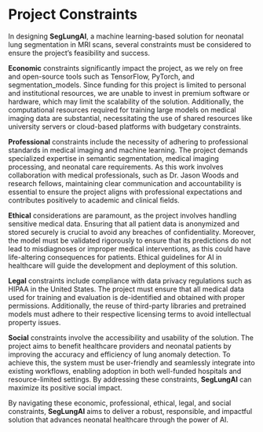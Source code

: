 # Project Constraints

In designing **SegLungAI**, a machine learning-based solution for neonatal lung segmentation in MRI scans, several constraints must be considered to ensure the project’s feasibility and success.

**Economic** constraints significantly impact the project, as we rely on free and open-source tools such as TensorFlow, PyTorch, and segmentation_models. Since funding for this project is limited to personal and institutional resources, we are unable to invest in premium software or hardware, which may limit the scalability of the solution. Additionally, the computational resources required for training large models on medical imaging data are substantial, necessitating the use of shared resources like university servers or cloud-based platforms with budgetary constraints.

**Professional** constraints include the necessity of adhering to professional standards in medical imaging and machine learning. The project demands specialized expertise in semantic segmentation, medical imaging processing, and neonatal care requirements. As this work involves collaboration with medical professionals, such as Dr. Jason Woods and research fellows, maintaining clear communication and accountability is essential to ensure the project aligns with professional expectations and contributes positively to academic and clinical fields.

**Ethical** considerations are paramount, as the project involves handling sensitive medical data. Ensuring that all patient data is anonymized and stored securely is crucial to avoid any breaches of confidentiality. Moreover, the model must be validated rigorously to ensure that its predictions do not lead to misdiagnoses or improper medical interventions, as this could have life-altering consequences for patients. Ethical guidelines for AI in healthcare will guide the development and deployment of this solution.

**Legal** constraints include compliance with data privacy regulations such as HIPAA in the United States. The project must ensure that all medical data used for training and evaluation is de-identified and obtained with proper permissions. Additionally, the reuse of third-party libraries and pretrained models must adhere to their respective licensing terms to avoid intellectual property issues.

**Social** constraints involve the accessibility and usability of the solution. The project aims to benefit healthcare providers and neonatal patients by improving the accuracy and efficiency of lung anomaly detection. To achieve this, the system must be user-friendly and seamlessly integrate into existing workflows, enabling adoption in both well-funded hospitals and resource-limited settings. By addressing these constraints, **SegLungAI** can maximize its positive social impact.

By navigating these economic, professional, ethical, legal, and social constraints, **SegLungAI** aims to deliver a robust, responsible, and impactful solution that advances neonatal healthcare through the power of AI.

